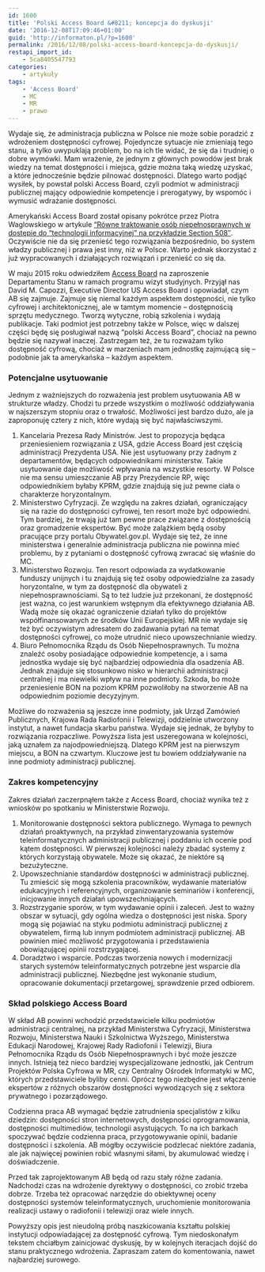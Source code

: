 ```yaml
---
id: 1600
title: 'Polski Access Board &#8211; koncepcja do dyskusji'
date: '2016-12-08T17:09:46+01:00'
guid: 'http://informaton.pl/?p=1600'
permalink: /2016/12/08/polski-access-board-koncepcja-do-dyskusji/
restapi_import_id:
    - 5ca8405547793
categories:
    - artykuły
tags:
    - 'Access Board'
    - MC
    - MR
    - prawo
---
```


Wydaje się, że administracja publiczna w Polsce nie może sobie poradzić z wdrożeniem dostępności cyfrowej. Pojedyncze sytuacje nie zmieniają tego stanu, a tylko uwypuklają problem, bo na ich tle widać, że się da i trudniej o dobre wymówki. Mam wrażenie, że jednym z głównych powodów jest brak wiedzy na temat dostępności i miejsca, gdzie można taką wiedzę uzyskać, a które jednocześnie będzie pilnować dostępności. Dlatego warto podjąć wysiłek, by powstał polski Access Board, czyli podmiot w administracji publicznej mający odpowiednie kompetencje i prerogatywy, by wspomóc i wymusić wdrażanie dostępności.

Amerykański Access Board został opisany pokrótce przez Piotra Waglowskiego w artykule [“Równe traktowanie osób niepełnosprawnych w dostępie do “technologii informacyjnej” na przykładzie Section 508″](http://prawo.vagla.pl/node/9023). Oczywiście nie da się przenieść tego rozwiązania bezpośrednio, bo system władzy publicznej i prawa jest inny, niż w Polsce. Warto jednak skorzystać z już wypracowanych i działających rozwiązań i przenieść co się da.

W maju 2015 roku odwiedziłem [Access Board](https://www.access-board.gov/) na zaproszenie Departamentu Stanu w ramach programu wizyt studyjnych. Przyjął nas David M. Capozzi, Executive Director US Access Board i opowiadał, czym AB się zajmuje. Zajmuje się niemal każdym aspektem dostępności, nie tylko cyfrowej i architektonicznej, ale w tamtym momencie – dostępnością sprzętu medycznego. Tworzą wytyczne, robią szkolenia i wydają publikacje. Taki podmiot jest potrzebny także w Polsce, więc w dalszej części będę się posługiwał nazwą “polski Access Board”, chociaż na pewno będzie się nazywał inaczej. Zastrzegam też, że tu rozważam tylko dostępność cyfrową, chociaż w marzeniach mam jednostkę zajmującą się – podobnie jak ta amerykańska – każdym aspektem.

### Potencjalne usytuowanie

Jednym z ważniejszych do rozważenia jest problem usytuowania AB w strukturze władzy. Chodzi tu przede wszystkim o możliwość oddziaływania w najszerszym stopniu oraz o trwałość. Możliwości jest bardzo dużo, ale ja zaproponuję cztery z nich, które wydają się być najwłaściwszymi.

1. Kancelaria Prezesa Rady Ministrów. Jest to propozycja będąca przeniesieniem rozwiązania z USA, gdzie Access Board jest częścią administracji Prezydenta USA. Nie jest usytuowany przy żadnym z departamentów, będących odpowiednikami ministerstw. Takie usytuowanie daje możliwość wpływania na wszystkie resorty. W Polsce nie ma sensu umieszczanie AB przy Prezydencie RP, więc odpowiednikiem byłaby KPRM, gdzie znajdują się już pewne ciała o charakterze horyzontalnym.
2. Ministerstwo Cyfryzacji. Ze względu na zakres działań, ograniczający się na razie do dostępności cyfrowej, ten resort może być odpowiedni. Tym bardziej, że trwają już tam pewne prace związane z dostępnością oraz gromadzenie ekspertów. Być może zalążkiem będą osoby pracujące przy portalu Obywatel.gov.pl. Wydaje się też, że inne ministerstwa i generalnie administracja publiczna nie powinna mieć problemu, by z pytaniami o dostępność cyfrową zwracać się właśnie do MC.
3. Ministerstwo Rozwoju. Ten resort odpowiada za wydatkowanie funduszy unijnych i tu znajdują się też osoby odpowiedzialne za zasady horyzontalne, w tym za dostępność dla obywateli z niepełnosprawnościami. Są to też ludzie już przekonani, że dostępność jest ważna, co jest warunkiem wstępnym dla efektywnego działania AB. Wadą może się okazać ograniczenie działań tylko do projektów współfinansowanych ze środków Unii Europejskiej. MR nie wydaje się też być oczywistym adresatem do zadawania pytań na temat dostępności cyfrowej, co może utrudnić nieco upowszechnianie wiedzy.
4. Biuro Pełnomocnika Rządu ds Osób Niepełnosprawnych. Tu można znaleźć osoby posiadające odpowiednie kompetencje, a i sama jednostka wydaje się być najbardziej odpowiednia dla osadzenia AB. Jednak znajduje się stosunkowo nisko w hierarchii administracji centralnej i ma niewielki wpływ na inne podmioty. Szkoda, bo może przeniesienie BON na poziom KPRM pozwoliłoby na stworzenie AB na odpowiednim poziomie decyzyjnym.

Możliwe do rozważenia są jeszcze inne podmioty, jak Urząd Zamówień Publicznych, Krajowa Rada Radiofonii i Telewizji, oddzielnie utworzony instytut, a nawet fundacja skarbu państwa. Wydaje się jednak, że byłyby to rozwiązania rozpaczliwe. Powyższa lista jest uszeregowana w kolejności, jaką uznałem za najodpowiedniejszą. Dlatego KPRM jest na pierwszym miejscu, a BON na czwartym. Kluczowe jest tu bowiem oddziaływanie na inne podmioty administracji publicznej.

### Zakres kompetencyjny

Zakres działań zaczerpnąłem także z Access Board, chociaż wynika też z wniosków po spotkaniu w Ministerstwie Rozwoju.

1. Monitorowanie dostępności sektora publicznego. Wymaga to pewnych działań proaktywnych, na przykład zinwentaryzowania systemów teleinformatycznych administracji publicznej i poddaniu ich ocenie pod kątem dostępności. W pierwszej kolejności należy zbadać systemy z których korzystają obywatele. Może się okazać, że niektóre są bezużyteczne.
2. Upowszechnianie standardów dostępności w administracji publicznej. Tu zmieścić się mogą szkolenia pracowników, wydawanie materiałów edukacyjnych i referencyjnych, organizowanie seminariów i konferencji, inicjowanie innych działań upowszechniających.
3. Rozstrzyganie sporów, w tym wydawanie opinii i zaleceń. Jest to ważny obszar w sytuacji, gdy ogólna wiedza o dostępności jest niska. Spory mogą się pojawiać na styku podmiotu administracji publicznej z obywatelem, firmą lub innym podmiotem administracji publicznej. AB powinien mieć możliwość przygotowania i przedstawienia obowiązującej opinii rozstrzygającej.
4. Doradztwo i wsparcie. Podczas tworzenia nowych i modernizacji starych systemów teleinformatycznych potrzebne jest wsparcie dla administracji publicznej. Niezbędne jest wykonanie studium, opracowanie dokumentacji przetargowej, sprawdzenie przed odbiorem.

### Skład polskiego Access Board

W skład AB powinni wchodzić przedstawiciele kilku podmiotów administracji centralnej, na przykład Ministerstwa Cyfryzacji, Ministerstwa Rozwoju, Ministerstwa Nauki i Szkolnictwa Wyższego, Ministerstwa Edukacji Narodowej, Krajowej Rady Radiofonii i Telewizji, Biura Pełnomocnika Rządu ds Osób Niepełnosprawnych i być może jeszcze innych. Istnieją też nieco bardziej wyspecjalizowane jednostki, jak Centrum Projektów Polska Cyfrowa w MR, czy Centralny Ośrodek Informatyki w MC, których przedstawiciele byliby cenni. Oprócz tego niezbędne jest włączenie ekspertów z różnych obszarów dostępności wywodzących się z sektora prywatnego i pozarządowego.

Codzienna praca AB wymagać będzie zatrudnienia specjalistów z kilku dziedzin: dostępności stron internetowych, dostępności oprogramowania, dostępności multimediów, technologii asystujących. To na ich barkach spoczywać będzie codzienna praca, przygotowywanie opinii, badanie dostępności i szkolenia. AB mógłby oczywiście podzlecać niektóre zadania, ale jak najwięcej powinien robić własnymi siłami, by akumulować wiedzę i doświadczenie.

Przed tak zaprojektowanym AB będą od razu stały różne zadania. Nadchodzi czas na wdrożenie dyrektywy o dostępności, co zrobić trzeba dobrze. Trzeba też opracować narzędzie do obiektywnej oceny dostępności systemów teleinformatycznych, uruchomienie monitorowania realizacji ustawy o radiofonii i telewizji oraz wiele innych.

Powyższy opis jest nieudolną próbą naszkicowania kształtu polskiej instytucji odpowiadającej za dostępność cyfrową. Tym niedoskonałym tekstem chciałbym zainicjować dyskusję, by w kolejnych iteracjach dojść do stanu praktycznego wdrożenia. Zapraszam zatem do komentowania, nawet najbardziej surowego.
